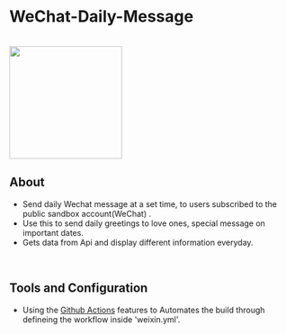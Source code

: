 # WeChat-Daily-Message

<br />

<img src="https://user-images.githubusercontent.com/102897343/201457682-2a0e9133-e4e0-4bce-b711-597de11b066f.jpg" width="200"/>

<br />

## About
- Send daily Wechat message at a set time, to users subscribed to the public sandbox account(WeChat) .
- Use this to send daily greetings to love ones, special message on important dates.
- Gets data from Api and display different information everyday.

<br />

## Tools and Configuration 
- Using the [Github Actions](https://docs.github.com/en/actions) features to Automates the build through defineing the workflow inside 'weixin.yml'. 

